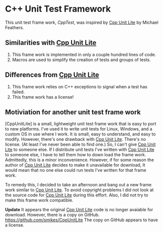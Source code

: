 # C++ Unit Test Framework

This unit test frame work, *CppTest*, was inspired by [Cpp Unit Lite] by 
Michael Feathers.

## Similarities with [Cpp Unit Lite]

1. This frame work is implemented in only a couple hundred lines of code.
2. Macros are used to simplify the creation of tests and groups of tests.


## Differences from [Cpp Unit Lite]

1. This frame work relies on C++ exceptions to signal when a test has failed.
2. This frame work has a license!

## Motiviation for another unit test frame work

[CppUnitLite] is a small, lightweight unit test frame work that is easy to port
to new platforms.  I've used it to write unit tests for Linux, Windows, and a 
custom OS in use where I work.  It is small, easy to understand, and easy to
modify.  However, there's one drawback with [Cpp Unit Lite].  There's no 
license.  (At least I've never been able to find one.)  So, I can't give 
[Cpp Unit Lite] to someone else.  If I distribute unit tests I've written with 
[Cpp Unit Lite] to someone else, I have to tell them how to down load the 
frame work.  Admittedly, this is a minor inconvenience.  However, if for some 
reason the author of [Cpp Unit Lite] decides to make it unavailable for download,
It would mean that no one else could run tests I've written for that frame work.

To remedy this, I decided to take an afternoon and bang out a new frame work
similar to [Cpp Unit Lite].  To avoid copyright problems I did not look at the 
source code for [Cpp Unit Lite] during this effort.  Also, I did not try to 
make this frame work compatible.

**Update**  It appears the original [Cpp Unit Lite] code is no longer avaiable 
for download.  However, there is a copy on GitHub.  
<https://github.com/smikes/CppUnitLite>  The copy on GitHub appears to have a
license. 

[Cpp Unit Lite]: http://wiki.c2.com/?CppUnitLite
